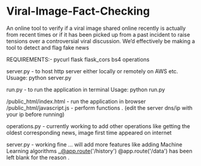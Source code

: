 # Viral-Image-Fact-Checking
An online tool to verify if a viral image shared online recently is actually from recent times or if it has been picked up from a past incident to raise tensions over a controversial viral discussion. We’d effectively be making a tool to detect and flag fake news

REQUIREMENTS:- 
pycurl
flask
flask_cors
bs4
operations


server.py - to host http server either locally or remotely on AWS etc.
Usuage: python server.py

run.py - to run the application in terminal
Usage: python run.py

/public_html/index.html - run the application in browser
/public_html/javascript.js - perform functions .  (edit the server dns/ip with your ip before running)

operations.py -  currently working to add other operations like getting the oldest corresponding news, image first time appeared on internet

server.py - working fine ...  will add more features like adding Machine Learning algorithms ..@app.route('/history') @app.route('/data') has been left blank for the reason .  
